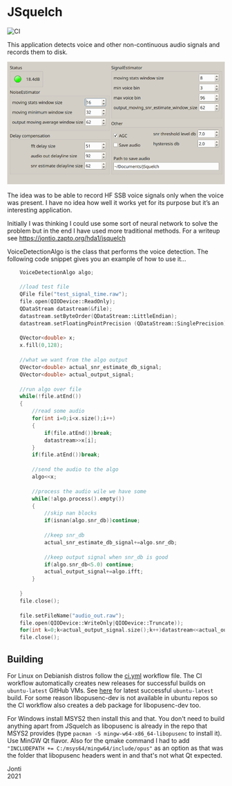 # JSquelch

![CI](https://github.com/jontio/JSquelch/workflows/CI/badge.svg)

This application detects voice and other non-continuous audio signals and records them to disk.

![](Screenshot_20210228_154442.png)

The idea was to be able to record HF SSB voice signals only when the voice was present. I have no idea how well it works yet for its purpose but it’s an interesting application.

Initially I was thinking I could use some sort of neural network to solve the problem but in the end I have used more traditional methods. For a writeup see https://jontio.zapto.org/hda1/jsquelch 

VoiceDetectionAlgo is the class that performs the voice detection. The following code snippet gives you an example of how to use it…

```C++
    VoiceDetectionAlgo algo;

    //load test file
    QFile file("test_signal_time.raw");
    file.open(QIODevice::ReadOnly);
    QDataStream datastream(&file);
    datastream.setByteOrder(QDataStream::LittleEndian);
    datastream.setFloatingPointPrecision (QDataStream::SinglePrecision);

    QVector<double> x;
    x.fill(0,128);

    //what we want from the algo output
    QVector<double> actual_snr_estimate_db_signal;
    QVector<double> actual_output_signal;

    //run algo over file
    while(!file.atEnd())
    {
        //read some audio
        for(int i=0;i<x.size();i++)
        {
            if(file.atEnd())break;
            datastream>>x[i];
        }
        if(file.atEnd())break;

        //send the audio to the algo
        algo<<x;

        //process the audio wile we have some
        while(!algo.process().empty())
        {
            //skip nan blocks
            if(isnan(algo.snr_db))continue;

            //keep snr_db
            actual_snr_estimate_db_signal+=algo.snr_db;

            //keep output signal when snr_db is good
            if(algo.snr_db<5.0) continue;
            actual_output_signal+=algo.ifft;
        }

    }
    file.close();

    file.setFileName("audio_out.raw");
    file.open(QIODevice::WriteOnly|QIODevice::Truncate));
    for(int k=0;k<actual_output_signal.size();k++)datastream<<actual_output_signal[k];
    file.close();
```

## Building

For Linux on Debianish distros follow the [ci.yml](.github/workflows/ci.yml) workflow file. The CI workflow automatically creates new releases for successful builds on `ubuntu-latest` GitHub VMs. See [here](https://github.com/jontio/JSquelch/releases/tag/latest) for latest successful `ubuntu-latest` build. For some reason libopusenc-dev is not available in ubuntu repos so the CI workflow also creates a deb package for libopusenc-dev too.

For Windows install MSYS2 then install this and that. You don't need to build anything apart from JSquelch as libopusenc is already in the repo that MSYS2 provides (type `pacman -S mingw-w64-x86_64-libopusenc` to install it). Use MinGW Qt flavor. Also for the qmake command I had to add `"INCLUDEPATH += C:/msys64/mingw64/include/opus"` as an option as that was the folder that libopusenc headers went in and that's not what Qt expected.

Jonti <br>
2021
